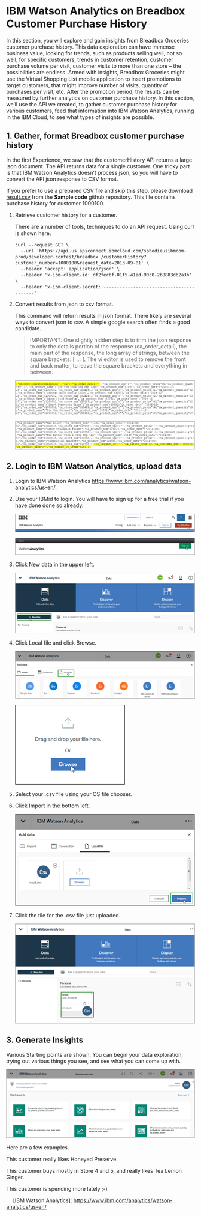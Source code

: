 # IBM Watson Analytics on Breadbox Customer Purchase History

In this section, you will explore and gain insights from Breadbox Groceries customer purchase history. This data exploration can have immense business value, looking for trends, such as products selling well, not so well, for specific customers, trends in customer retention, customer purchase volume per visit, customer visits to more than one store – the possibilities are endless.  Armed with insights, Breadbox Groceries might use the Virtual Shopping List mobile application to insert promotions to target customers, that might improve number of visits, quantity of purchases per visit, etc.  After the promotion period, the results can be measured by further analytics on customer purchase history.  In this section, we’ll use the API we created, to gather customer purchase history for various customers, feed that information into IBM Watson Analytics, running in the IBM Cloud, to see what types of insights are possible.

## 1. Gather, format Breadbox customer purchase history
 
In the first Experience, we saw that the customerHistory API returns a large json document.  The API returns data for a single customer.  One tricky part is that IBM Watson Analytics doesn’t process json, so you will have to convert the API json response to CSV format. 

If you prefer to use a prepared CSV file and skip this step, please download [result.csv](https://github.com/IBM/Increasing-retail-store-revenues-leveraging-zSystem-hybrid-cloud/blob/master/Sample%20code/result.csv) from the **Sample code** github repository. This file contains purchase history for customer 1000100. 
 
1. Retrieve customer history for a customer.

   There are a number of tools, techniques to do an API request.  Using curl is shown here.

   ``` 
   curl --request GET \
     --url 'https://api.us.apiconnect.ibmcloud.com/spbodieusibmcom-prod/developer-contest/breadbox /customerHistory?customer_number=1000100&request_date=2013-09-01' \
     --header 'accept: application/json' \
     --header 'x-ibm-client-id: df2fecbf-01f5-41ed-90c0-2b8883db2a3b' \
     --header 'x-ibm-client-secret: -----------------------------------------'
   ```
   
2. Convert results from json to csv format.

   This command will return results in json format. There likely are several ways to convert json to csv.  A simple google search often finds a good candidate.  

   >IMPORTANT:  One slightly hidden step is to trim the json response to only the details portion of the response (ca_order_detail), the main part of the response, the long array of strings, between the square brackets:  [  … ].  The vi editor is used to remove the front and back matter, to leave the square brackets and everything in between.  

   ![alt text](images/json-head.png "json")

   ![alt text](images/json-tail.png "json")

## 2. Login to IBM Watson Analytics, upload data

1. Login to IBM Watson Analytics https://www.ibm.com/analytics/watson-analytics/us-en/.

2. Use your IBMid to login. You will have to sign up for a free trial if you have done done so already.

   ![alt text](images/watson-tryit.png "watson")

   ![alt text](images/watson-signup.png "watson")

3. Click New data in the upper left.

   ![alt text](images/watson-newdata.png "watson")

4. Click Local file and click Browse.

   ![alt text](images/watson-localfile.png "watson")

   ![alt text](images/watson-browse.png "watson")
 
5. Select your .csv file using your OS file chooser.

6. Click Import in the bottom left.

   ![alt text](images/watson-import.png "watson")
 
7. Click the tile for the .csv file just uploaded.

   ![alt text](images/watson-insights.png "watson")
 
 
## 3. Generate Insights

Various Starting points are shown.  You can begin your data exploration, trying out various things you see, and see what you can come up with.
 
![alt text](images/watson-starters.png "watson")
 
Here are a few examples.

This customer really likes Honeyed Preserve.
 
This customer buys mostly in Store 4 and 5, and really likes Tea Lemon Ginger.

This customer is spending more lately  ;-)
 
  
[IBM Watson Analytics]: https://www.ibm.com/analytics/watson-analytics/us-en/
